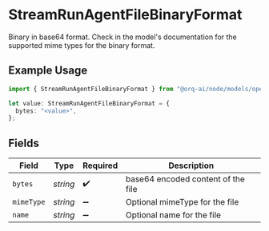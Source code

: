 # StreamRunAgentFileBinaryFormat

Binary in base64 format. Check in the model's documentation for the supported mime types for the binary format.

## Example Usage

```typescript
import { StreamRunAgentFileBinaryFormat } from "@orq-ai/node/models/operations";

let value: StreamRunAgentFileBinaryFormat = {
  bytes: "<value>",
};
```

## Fields

| Field                              | Type                               | Required                           | Description                        |
| ---------------------------------- | ---------------------------------- | ---------------------------------- | ---------------------------------- |
| `bytes`                            | *string*                           | :heavy_check_mark:                 | base64 encoded content of the file |
| `mimeType`                         | *string*                           | :heavy_minus_sign:                 | Optional mimeType for the file     |
| `name`                             | *string*                           | :heavy_minus_sign:                 | Optional name for the file         |